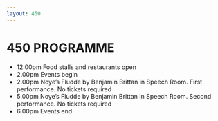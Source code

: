 ```yaml
---
layout: 450
---
```



# 450 PROGRAMME

- 12.00pm Food stalls and restaurants open
- 2.00pm Events begin
- 2.00pm Noye’s Fludde by Benjamin Brittan in Speech Room.  First performance.  No tickets required
- 5.00pm Noye’s Fludde by Benjamin Brittan in Speech Room.  Second performance. No tickets required
- 6.00pm Events end